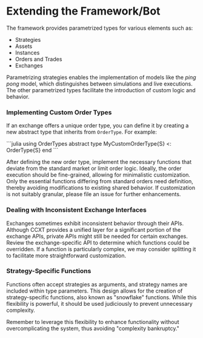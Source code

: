 # Extending the Framework/Bot

The framework provides parametrized types for various elements such as:
- Strategies
- Assets
- Instances
- Orders and Trades
- Exchanges

Parametrizing strategies enables the implementation of models like the _ping pong_ model, which distinguishes between simulations and live executions. The other parametrized types facilitate the introduction of custom logic and behavior.

### Implementing Custom Order Types

If an exchange offers a unique order type, you can define it by creating a new abstract type that inherits from `OrderType`. For example:

\```julia
using OrderTypes
abstract type MyCustomOrderType{S} <: OrderType{S} end
\```

After defining the new order type, implement the necessary functions that deviate from the standard market or limit order logic. Ideally, the order execution should be fine-grained, allowing for minimalistic customization. Only the essential functions differing from standard orders need definition, thereby avoiding modifications to existing shared behavior. If customization is not suitably granular, please file an issue for further enhancements.

### Dealing with Inconsistent Exchange Interfaces

Exchanges sometimes exhibit inconsistent behavior through their APIs. Although CCXT provides a unified layer for a significant portion of the exchange APIs, private APIs might still be needed for certain exchanges. Review the exchange-specific API to determine which functions could be overridden. If a function is particularly complex, we may consider splitting it to facilitate more straightforward customization.

### Strategy-Specific Functions

Functions often accept strategies as arguments, and strategy names are included within type parameters. This design allows for the creation of strategy-specific functions, also known as "snowflake" functions. While this flexibility is powerful, it should be used judiciously to prevent unnecessary complexity.

Remember to leverage this flexibility to enhance functionality without overcomplicating the system, thus avoiding "complexity bankruptcy."